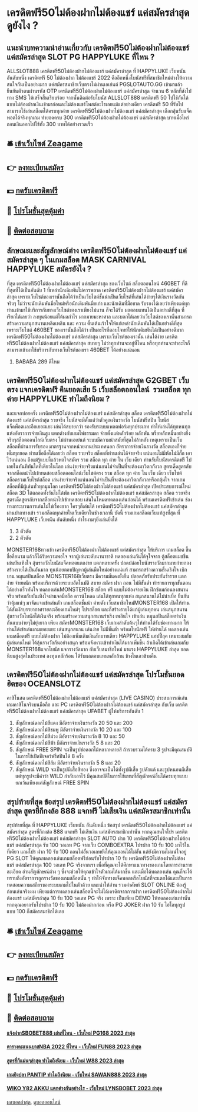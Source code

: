 # เครดิตฟรี50ไม่ต้องฝากไม่ต้องแชร์ แค่สมัครล่าสุด ดูยังไง ?
## แนะนำบทความน่าอ่านเกี่ยวกับ เครดิตฟรี50ไม่ต้องฝากไม่ต้องแชร์ แค่สมัครล่าสุด SLOT PG HAPPYLUKE ที่ไหน ?
ALLSLOT888 เครดิตฟรี50ไม่ต้องฝากไม่ต้องแชร์ แค่สมัครล่าสุด ที่ HAPPYLUKE เว็บพนัน อันดับหนึ่ง เครดิตฟรี 50 ไม่ต้องฝาก ไม่ต้องแชร์ 2022 คืออีกหนึ่งโบนัสฟรีที่สมาชิกใหม่ต่างให้ความสนใจกันเป็นอย่างมาก แค่สมัครสมาชิกเว็บตรงไม่ผ่านเอเย่นต์ PGSLOTAUTO.GG เข้ามาแล้วยืนยันตัวตนผ่านรหัส OTP เครดิตฟรี50ไม่ต้องฝากไม่ต้องแชร์ แค่สมัครล่าสุด จำนวน 6 หลักที่ส่งไปทาง SMS ให้เสร็จสิ้นเรียบร้อย จากนั้นติดต่อรับโบนัส ALLSLOT888 เครดิตฟรี 50 ไปใช้กันได้แบบไม่ต้องฝากเงินเข้ามาก่อนละไม่ต้องแชร์โพสต์อะไรเลยแม้แต่อย่างเดียว เครดิตฟรี 50 ที่รับไปสามารถใช้เล่นสล็อตได้ครบทุกค่าย เครดิตฟรี50ไม่ต้องฝากไม่ต้องแชร์ แค่สมัครล่าสุด เลือกลุ้นรับแจ็คพอตได้จริงทุกเกม ทำยอดครบ 300 เครดิตฟรี50ไม่ต้องฝากไม่ต้องแชร์ แค่สมัครล่าสุด บาทเมื่อไหร่ ถอนเงินออกไปใช้ทั้ง 300 บาทได้อย่างรวดเร็ว

## 🛎 [เข้าเว็บไซต์ Zeagame](https://bit.ly/3SdLNi2)
## 👉 [ลงทะเบียนสมัคร](https://bit.ly/3SdLNi2)
## 💵 [กดรับเครดิตฟรี](https://bit.ly/3dyRKHj)
## 👑 [โปรโมชั่นสุดคุ้มค่า](https://bit.ly/3dyRKHj)
## 📱 [ติดต่อสอบถาม](https://bit.ly/3dyRKHj)

## ลักษณะและสัญลักษณ์ต่าง เครดิตฟรี50ไม่ต้องฝากไม่ต้องแชร์ แค่สมัครล่าสุด ๆ ในเกมสล็อต MASK CARNIVAL HAPPYLUKE สมัครยังไง ?
ที่สุด เครดิตฟรี50ไม่ต้องฝากไม่ต้องแชร์ แค่สมัครล่าสุด ของเว็บไซต์ สล็อตออนไลน์ 460BET ที่ดีที่สุดที่ได้เป็นอันดับ 1 ที่เหล่านักเดิมพันไม่ควรพลาด เครดิตฟรี50ไม่ต้องฝากไม่ต้องแชร์ แค่สมัครล่าสุด เพราะเว็บไซต์ของเรานั้นถือได้ว่าเป็นเว็บไซต์ชั้นนำเป็นเว็บไซต์ที่เล่นได้ง่ายๆได้เงินรางวัลกันจริงๆ ไม่ว่าจะนักเดิมพันมือใหม่หรือนักเดิมพันมือเก่า และนักเดิมที่มือขาด รับรองได้เลยว่าเพียงแค่ทุกท่านเข้ามาใช้บริการกับทางเว็บไซต์ของเราเพียงไม่นาน ก็จะได้รับ ผลตอบแทนได้เป็นอย่างดีที่สุด ที่เรียกได้เลยว่า ลงทุนน้อยแต่ได้ผลกำไร มากมายมะหาศาล และบอกได้เลยว่าเว็บไซต์ของเรานั้นสามารถสร้างความสนุกสนานเพลิดเพลิน และ ความ ตื่นเต้นเร้าใจให้แก่เหล่านักเดิมพันได้เป็นอย่างดีที่สุดเพราะเว็บไซต์ 460BET ของเรานั้นถือได้ว่า เป็นอะไรที่ตอบโจทย์ให้นักเดิมพันได้เป็นอย่างดีมาก เครดิตฟรี50ไม่ต้องฝากไม่ต้องแชร์ แค่สมัครล่าสุด เพราะเว็บไซต์ของเรานั้น เล่นได้ง่าย เครดิตฟรี50ไม่ต้องฝากไม่ต้องแชร์ แค่สมัครล่าสุด สบายๆ ไม่ว่าทุกท่านจะอยู่ที่ไหน หรือทุกท่านจะทำอะไรก็สามารถเข้ามาใช้บริการกับทางเว็บไซต์ของเรา 460BET ได้อย่างแน่นอน
1. BABABA 289 ดีไหม

## เครดิตฟรี50ไม่ต้องฝากไม่ต้องแชร์ แค่สมัครล่าสุด G2GBET เว็บตรง แจกเครดิตฟรี คืนยอดเสีย 5 เว็บสล็อตออนไลน์  รวมสล็อต ทุกค่าย HAPPYLUKE ทำไมถึงนิยม ?
และแจกบ่อยครั้ง เครดิตฟรี50ไม่ต้องฝากไม่ต้องแชร์ แค่สมัครล่าสุด สล็อต เครดิตฟรี50ไม่ต้องฝากไม่ต้องแชร์ แค่สมัครล่าสุด รวยจริง โบนัสจะมีตั้งแต่ว่าตัวคูณเงินรางวัล โบนัสฟรีสปิน โบนัสแจ็คพ็อตเเละอีกเยอะแยะ เล่นได้สบายกว่า รองรับระบบแพลตฟอร์มทุกประเภท ทำให้เล่นได้ทุกหนทุกแห่งอัตราการจ่ายเงินสูง แตกต่างกับเกมไพ่ธรรมดา จ่ายตั้งเเต่หลักร้อย หลักพัน หรือหลักหมื่นอย่างยิ่งจริงๆสล็อตออนไลน์เว็บตรง ไม่ผ่านเอเย่นต์ ระบบมีความนำสมัยที่สุดไม่ล้าหลัง เหตุเพราะเป็นเว็บสล็อตที่ผ่านการรับรอง มาตรฐานจากหน่วยงานประเทศนอก อัตราการจ่ายเงินรางวัล สล็อตเองก็จ่ายเต็มทุกยอด ท่านเชื่อถือได้เลยว่า สล็อต รวยจริง สล็อตที่ท่านเล่นได้จ่ายจริง แน่นอนไม่มีหักไม่มีกั๊ก เอาไว้แน่นอน ถึงแม้รู้แบบงี้แล้วพอใจสมัคร รวม สล็อต ทุก ค่าย ใน เว็บ เดียว ท่านรับโบนัสเครดิตฟรี ไปเลยในทันทีทันใดที่เดียวในโลก เล่นง่ายจ่ายจริงแน่นอนไม่จำเป็นที่จะต้องมาวิตกกังวล สูตรเด็ดสูตรลับจากสล็อตนำไปเข้าทดสอบสล็อตออนไลน์เว็บไซต์ตรง รวม สล็อต ทุก ค่าย ใน เว็บ เดียว เว็บไซต์สล็อตรวมเว็บไซต์สล็อต เล่นง่ายจ่ายจริงแน่นอนไม่จำเป็นที่จะต้องมาวิตกกังวลหรือกลุ้มใจ จากเกมสล็อตที่มีผู้เล่นทั่วทุกมุมโลก เครดิตฟรี50ไม่ต้องฝากไม่ต้องแชร์ แค่สมัครล่าสุด เปิดประสบการณ์ใหม่สล็อต 3D ได้ตลอดทั้งวันไม่ได้พัก เครดิตฟรี50ไม่ต้องฝากไม่ต้องแชร์ แค่สมัครล่าสุด สล็อต รวยจริง สูตรเด็ดสูตรลับจากสล็อตนำไปเข้าทดสอบ เล่นในโหมดทดลองเล่นก่อนได้ พร้อมเครดิตฟรีเข้าเล่น ช่องทางกระบวนการเล่นไม่ใช่เรื่องยาก ใครๆก็เล่นได้ เครดิตฟรี50ไม่ต้องฝากไม่ต้องแชร์ แค่สมัครล่าสุด ผ่านปากทางเข้า รวมสล็อตทุกค่ายในเว็บเดียวในช่วงเวลานี้ บัดนี้ รวมเกมสล็อตเว็บแท้สูงที่สุด ที่ HAPPYLUKE เว็บพนัน อันดับหนึ่ง กำไรงามๆยิ่งเล่นยิ่งได้
1. 3 ตัวตัด
2. 2 ตัวตัด

MONSTER168ทางเข้า เครดิตฟรี50ไม่ต้องฝากไม่ต้องแชร์ แค่สมัครล่าสุด ให้บริการ เกมสล็อต ขึ้นชื่อลือนาม แล้วก็ได้รับความพอใจ จากผู้เล่นระดับนานาชาติ ทดลองเล่นกันได้จุใจจาก ตู้สล็อตแมชชีน เล่นบันเทิงใจ ลุ้นรางวัลโบนัสแจ็คพอตแตกง่าย แตกหลายครั้ง ปลดปล่อยโบนัสรางวัลมากมายก่ายกอง สร้างรายได้เป็นอันมาก ทุนน้อยตอบปัญหาผู้เล่นมือใหม่อย่างแน่แท้ สามารถสร้างความรื่นเริงใจ เบิกบาน หมุนสปินสล็อต MONSTER168เว็บตรง มีความมั่นคงยั่งยืน ปลอดภัยรับประกันร่ำรวย แตกง่าย จ่ายหนัก พร้อมบริการด้วยระบบอัตโนมัติ สบาย สมัคร ฝาก ถอน ไม่มีขั้นต่ำ ทำรายการทุกขั้นตอนได้อย่างเร็วทันใจ ทดลองเล่นMONSTER168 สล็อต ฟรี แบบไม่ต้องจ่ายเงิน ฝึกซ้อมก่อนลงสนานจริง พร้อมกับบันเทิงใจผ่านจอมือถือ ดาวน์โหลด เล่นได้ทุกหนทุกแห่ง สนุกสนานได้ไม่น่าเบื่อ ยืนยันว่าคุ้มแน่ๆ
มาจัดแจงเข้าเล่นตัว เกมสล็อตชั้นนำ ค่ายดัง เว็บสมาชิกใหม่MONSTER168 เปิดให้ท่านได้สัมผัสบรรยากาศรายละเอียดเกมใหม่ๆ โปรสล็อต และก็สร้างรายได้แก่ผู้เล่นทุกคน เล่นสนุกสนาน ลุ้นรางวัลโบนัสได้เงินจริง พร้อมสร้างความสนุกสนานร่าเริง เพลินใจ เข้าเล่น หมุนสปินสล็อตทำเงิน กันแบบง่ายๆไม่ยุ่งยาก เพียง สมัครMONSTER168 เว็บเกมลำดับต้นๆให้ท่านได้รับช่องทางมาก ให้ท่านได้เข้าเล่นเกมเยอะแยะ เล่นสนุกสนาน เล่นง่าย ไม่มีขั้นต่ำ พร้อมโบนัสฟรี ให้ท่านได้ ทดลองเล่นเกมสล็อตฟรี แบบไม่ต้องฝาก ไม่ต้องเพิ่มเติมเงินสักบาทเดียว HAPPYLUKE แฮปปี้ลุค เหมาะสมกับผู้เล่นคนใหม่ ได้ลุ้นรางวัลกันอย่างสนุก พร้อมจังหวะเข้าทำเงินได้มากเพิ่มขึ้น ถ้าเกิดได้เข้าเล่นเกมกับ MONSTER168แจกโบนัส แจกรางวัลมาก กับเว็บสมาชิกใหม่ มาแรง HAPPYLUKE ล่าสุด ยอดนิยมสูงสุดในประเทศ ลงทุนหลักร้อน ได้รับผลตอบแทนหลักล้าน ข้างในเลวข้ามคืน

## เครดิตฟรี50ไม่ต้องฝากไม่ต้องแชร์ แค่สมัครล่าสุด โปรโมชั่นยอดฮิตของ OCEANSLOTZ
คาสิโนสด เครดิตฟรี50ไม่ต้องฝากไม่ต้องแชร์ แค่สมัครล่าสุด (LIVE CASINO) ประสบการณ์เล่นเกมคาสิโนจริงบนมือถือ และ PC เครดิตฟรี50ไม่ต้องฝากไม่ต้องแชร์ แค่สมัครล่าสุด กับเว็บ เครดิตฟรี50ไม่ต้องฝากไม่ต้องแชร์ แค่สมัครล่าสุด UFABET ผู้ให้บริการอันดับ 1
1. สัญลักษณ์ดอกไม้สีแดง มีอัตราจ่ายเงินรางวัล 20 50 และ 200
2. สัญลักษณ์ดอกไม้สีชมพู มีอัตราจ่ายเงินรางวัล 10 20 และ 100
3. สัญลักษณ์ดอกไม้สีม่วง มีอัตราจ่ายเงินรางวัล 8 10 และ 50
4. สัญลักษณ์ดอกไม้สีฟ้า มีอัตราจ่ายเงินรางวัล 5 8 และ 20
5. สัญลักษณ์ FREE SPIN จะเป็นรูปช่อดอกไม้หลากหลายสี ถ้ารวบรวมได้ครบ 3 รูปจะมีคุณสมบัติในการใช้เปิดฟีเจอร์ฟรีสปินได้ 8 ครั้ง
6. สัญลักษณ์ดอกไม้สีส้ม มีอัตราจ่ายเงินรางวัล 5 8 และ 20
7. สัญลักษณ์ WILD จะเป็นรูปผีเสื้อสีทอง ซึ่งอาจจะเป็นได้ทั้งรูปผีเสื้อ รูปดักแด้ และรูปหนอนผีเสื้อ แต่ทุกรูปจะมีคำว่า WILD กำกับเอาไว้ มีคุณสมบัติในการใช้แทนที่สัญลักษณ์อื่นได้ครบทุกแบบ ยกเว้นเพียงแค่สัญลักษณ์ FREE SPIN

## สรุปท้ายที่สุด ข้อสรุป เครดิตฟรี50ไม่ต้องฝากไม่ต้องแชร์ แค่สมัครล่าสุด สูตรยี่กีกงล้อ 888 แจกฟรี ไม่เสียเงิน แค่สมัครสมาชิกเท่านั้น
สรุปท้ายที่สุด ที่ HAPPYLUKE เว็บพนัน อันดับหนึ่ง ข้อสรุป เครดิตฟรี50ไม่ต้องฝากไม่ต้องแชร์ แค่สมัครล่าสุด สูตรยี่กีกงล้อ 888 แจกฟรี ไม่เสียเงิน แค่สมัครสมาชิกเท่านั้น หากคุณสนใจโปร เครดิตฟรี50ไม่ต้องฝากไม่ต้องแชร์ แค่สมัครล่าสุด SLOT AUTO ฝาก 10 เครดิตฟรี50ไม่ต้องฝากไม่ต้องแชร์ แค่สมัครล่าสุด รับ 100 วอเลท PG จากเว็บ COMBOEXTRA โปรฝาก 10 รับ 100 มาไว้ในที่เดียว แถมโปร ฝาก 10 รับ 100 ถอนไม่อั้นวอเลทยังให้คุณถอนได้ไม่อั้น แต่ยังมีความไม่แน่ใจอยู่ PG SLOT ให้คุณทดลองเล่นเกมสล็อตฟรีก่อนรับโปรฝาก 10 รับ เครดิตฟรี50ไม่ต้องฝากไม่ต้องแชร์ แค่สมัครล่าสุด 100 วอเลท PG จริงจากเรา เพื่อที่คุณจะได้ศึกษาแนวทางของเกมโดยการอ่านรายละเอียด อ่านสัญลักษณ์ต่าง ๆ ซึ่งจะช่วยให้คุณเข้าใจตัวเกมได้มากขึ้น และเมื่อได้ทดลองเล่น คุณก็จะได้ทราบถึงอัตราการถูกรางวัลของเกมสล็อตนั้น ๆ ทำให้จับทางแจ็คพอตหรือโบนัสที่จะแตกได้และเป็นการทดสอบความเสถียรของระบบเกมไปในตัวด้วย
แนะนำให้อ่าน รวมคำศัพท์ SLOT ONLINE ต้องรู้ก่อนเล่นจริงงงง
เพียงแต่การทดลองเล่นสล็อตนี้จะไม่ได้เครดิตจากการฝาก เครดิตฟรี50ไม่ต้องฝากไม่ต้องแชร์ แค่สมัครล่าสุด 10 รับ 100 วอเลท PG จริง เพราะ เป็นเพียง DEMO ให้ทดลองเล่นเท่านั้น หากคุณอยากรับโปรฝาก 10 รับ 100 ไม่ต้องฝากก่อน หรือ PG JOKER ฝาก 10 รับ ไฮโลทุกรูปแบบ 100 ก็สมัครสมาชิกได้เลย

## 🛎 [เข้าเว็บไซต์ Zeagame](https://bit.ly/3SdLNi2)
## 👉 [ลงทะเบียนสมัคร](https://bit.ly/3SdLNi2)
## 💵 [กดรับเครดิตฟรี](https://bit.ly/3dyRKHj)
## 👑 [โปรโมชั่นสุดคุ้มค่า](https://bit.ly/3dyRKHj)
## 📱 [ติดต่อสอบถาม](https://bit.ly/3dyRKHj)

#### [แจ้งฝากSBOBET888 เล่นที่ไหน - เว็บใหม่ PG168 2023 ล่าสุด](https://atom.io/themes/แจ้งฝากsbobet888%20เล่นที่ไหน%20-%20เว็บใหม่%20pg168%202023%20ล่าสุด)
#### [ตารางคะแนนบาสNBA 2022 ที่ไหน - เว็บใหม่ FUN88 2023 ล่าสุด](https://atom.io/themes/ตารางคะแนนบาสnba%202022%20ที่ไหน%20-%20เว็บใหม่%20fun88%202023%20ล่าสุด)
#### [สูตรยี่กีแม่นๆล่าสุด ทำไมถึงนิยม - เว็บใหม่ W88 2023 ล่าสุด](https://atom.io/themes/สูตรยี่กีแม่นๆล่าสุด%20ทำไมถึงนิยม%20-%20เว็บใหม่%20w88%202023%20ล่าสุด)
#### [เกมยิงปลา PANTIP ทำไมถึงนิยม - เว็บใหม่ SAWAN888 2023 ล่าสุด](https://atom.io/themes/เกมยิงปลา%20pantip%20ทำไมถึงนิยม%20-%20เว็บใหม่%20sawan888%202023%20ล่าสุด)
#### [WIKO Y82 AKKU แตกต่างกันอย่างไร - เว็บใหม่ LYNSBOBET 2023 ล่าสุด](https://atom.io/themes/wiko%20y82%20akku%20แตกต่างกันอย่างไร%20-%20เว็บใหม่%20lynsbobet%202023%20ล่าสุด)

[ผลบอลล่าสุด](https://siamsport.tv "ผลบอลล่าสุด"), [ดูบอลออนไลน์](https://siamsport.tv/ดูบอลสด "ดูบอลออนไลน์")